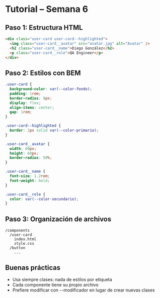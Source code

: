 # Tutorial – Semana 6

## Paso 1: Estructura HTML

```html
<div class="user-card user-card--highlighted">
  <img class="user-card__avatar" src="avatar.jpg" alt="Avatar" />
  <h2 class="user-card__name">Diego González</h2>
  <p class="user-card__role">QA Engineer</p>
</div>
```

## Paso 2: Estilos con BEM

```css
.user-card {
  background-color: var(--color-fondo);
  padding: 1rem;
  border-radius: 8px;
  display: flex;
  align-items: center;
  gap: 1rem;
}

.user-card--highlighted {
  border: 2px solid var(--color-primario);
}

.user-card__avatar {
  width: 60px;
  height: 60px;
  border-radius: 50%;
}

.user-card__name {
  font-size: 1.2rem;
  font-weight: bold;
}

.user-card__role {
  color: var(--color-secundario);
}
```

## Paso 3: Organización de archivos

```plaintext
/components
  /user-card
    index.html
    style.css
  /button
    ...
```

## Buenas prácticas

- Usa siempre clases: nada de estilos por etiqueta
- Cada componente tiene su propio archivo
- Prefiere modificar con --modificador en lugar de crear nuevas clases
